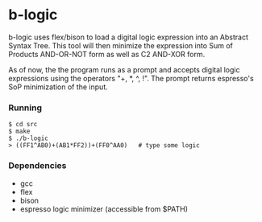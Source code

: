 # b-logic
b-logic uses flex/bison to load a digital logic expression into an Abstract Syntax Tree. This tool will then minimize the expression into Sum of Products AND-OR-NOT form as well as C2 AND-XOR form.

As of now, the the program runs as a prompt and accepts digital logic expressions using the operators "+, \*, ^, !". The prompt returns espresso's SoP minimization of the input.

### Running
```shell
$ cd src
$ make
$ ./b-logic
> ((FF1^AB0)+(AB1*FF2))+(FF0^AA0)   # type some logic
```

### Dependencies
* gcc
* flex
* bison
* espresso logic minimizer (accessible from $PATH)

